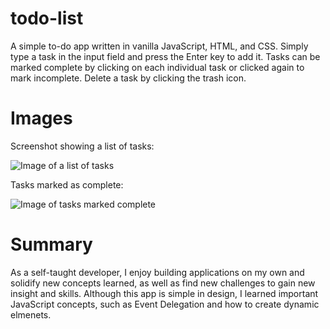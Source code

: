 # todo-list

A simple to-do app written in vanilla JavaScript, HTML, and CSS. Simply type a task in the input field and press the Enter key to add it. Tasks can be marked complete by clicking on each individual task or clicked again to mark incomplete. Delete a task by clicking the trash icon. 

# Images

Screenshot showing a list of tasks:

![Image of a list of tasks](https://i.postimg.cc/fTd7X5bx/todo1.png)

Tasks marked as complete:

![Image of tasks marked complete](https://i.postimg.cc/xCdB44dZ/todo2.png)

# Summary

As a self-taught developer, I enjoy building applications on my own and solidify new concepts learned, as well as find new challenges to gain new insight and skills. Although this app is simple in design, I learned important JavaScript concepts, such as Event Delegation and how to create dynamic elmenets. 
